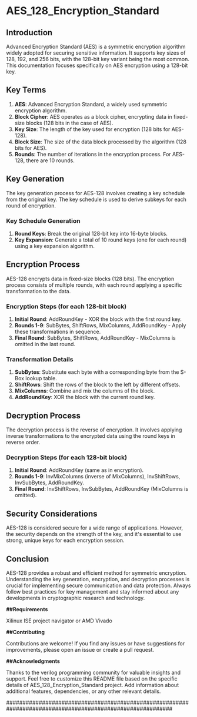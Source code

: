 # AES_128_Encryption_Standard

## Introduction

Advanced Encryption Standard (AES) is a symmetric encryption algorithm widely adopted for securing sensitive information. It supports key sizes of 128, 192, and 256 bits, with the 128-bit key variant being the most common. This documentation focuses specifically on AES encryption using a 128-bit key.

## Key Terms

1. **AES**: Advanced Encryption Standard, a widely used symmetric encryption algorithm.
2. **Block Cipher**: AES operates as a block cipher, encrypting data in fixed-size blocks (128 bits in the case of AES).
3. **Key Size**: The length of the key used for encryption (128 bits for AES-128).
4. **Block Size**: The size of the data block processed by the algorithm (128 bits for AES).
5. **Rounds**: The number of iterations in the encryption process. For AES-128, there are 10 rounds.

## Key Generation

The key generation process for AES-128 involves creating a key schedule from the original key. The key schedule is used to derive subkeys for each round of encryption.

### Key Schedule Generation

1. **Round Keys**: Break the original 128-bit key into 16-byte blocks.
2. **Key Expansion**: Generate a total of 10 round keys (one for each round) using a key expansion algorithm.

## Encryption Process

AES-128 encrypts data in fixed-size blocks (128 bits). The encryption process consists of multiple rounds, with each round applying a specific transformation to the data.

### Encryption Steps (for each 128-bit block)

1. **Initial Round**: AddRoundKey - XOR the block with the first round key.
2. **Rounds 1-9**: SubBytes, ShiftRows, MixColumns, AddRoundKey - Apply these transformations in sequence.
3. **Final Round**: SubBytes, ShiftRows, AddRoundKey - MixColumns is omitted in the last round.

### Transformation Details

1. **SubBytes**: Substitute each byte with a corresponding byte from the S-Box lookup table.
2. **ShiftRows**: Shift the rows of the block to the left by different offsets.
3. **MixColumns**: Combine and mix the columns of the block.
4. **AddRoundKey**: XOR the block with the current round key.

## Decryption Process

The decryption process is the reverse of encryption. It involves applying inverse transformations to the encrypted data using the round keys in reverse order.

### Decryption Steps (for each 128-bit block)

1. **Initial Round**: AddRoundKey (same as in encryption).
2. **Rounds 1-9**: InvMixColumns (inverse of MixColumns), InvShiftRows, InvSubBytes, AddRoundKey.
3. **Final Round**: InvShiftRows, InvSubBytes, AddRoundKey (MixColumns is omitted).

## Security Considerations

AES-128 is considered secure for a wide range of applications. However, the security depends on the strength of the key, and it's essential to use strong, unique keys for each encryption session.

## Conclusion

AES-128 provides a robust and efficient method for symmetric encryption. Understanding the key generation, encryption, and decryption processes is crucial for implementing secure communication and data protection. Always follow best practices for key management and stay informed about any developments in cryptographic research and technology.

**##Requirements**

Xilinux ISE project navigator or AMD Vivado

**##Contributing**

Contributions are welcome! If you find any issues or have suggestions for improvements, please open an issue or create a pull request.

**##Acknowledgments**

Thanks to the verilog programming community for valuable insights and support. Feel free to customize this README file based on the specific details of AES_128_Encryption_Standard project. Add information about additional features, dependencies, or any other relevant details.

###########################################################################################################


